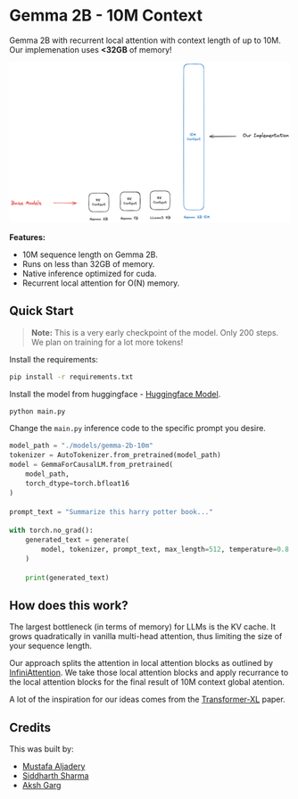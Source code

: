 # Gemma 2B - 10M Context

Gemma 2B with recurrent local attention with context length of up to 10M. Our implemenation uses **<32GB** of memory!

![Graphic of our implementation context](./images/graphic.png)

**Features:**

- 10M sequence length on Gemma 2B.
- Runs on less than 32GB of memory.
- Native inference optimized for cuda.
- Recurrent local attention for O(N) memory.

## Quick Start

> **Note:** This is a very early checkpoint of the model. Only 200 steps. We plan on training for a lot more tokens!

Install the requirements:

```bash
pip install -r requirements.txt
```

Install the model from huggingface - [Huggingface Model](https://huggingface.co/mustafaaljadery/gemma-10M-safetensor).

```bash
python main.py
```

Change the `main.py` inference code to the specific prompt you desire.

```python
model_path = "./models/gemma-2b-10m"
tokenizer = AutoTokenizer.from_pretrained(model_path)
model = GemmaForCausalLM.from_pretrained(
    model_path,
    torch_dtype=torch.bfloat16
)

prompt_text = "Summarize this harry potter book..."

with torch.no_grad():
    generated_text = generate(
        model, tokenizer, prompt_text, max_length=512, temperature=0.8
    )

    print(generated_text)
```

## How does this work?

The largest bottleneck (in terms of memory) for LLMs is the KV cache. It grows quadratically in vanilla multi-head attention, thus limiting the size of your sequence length.

Our approach splits the attention in local attention blocks as outlined by [InfiniAttention](https://arxiv.org/abs/2404.07143). We take those local attention blocks and apply recurrance to the local attention blocks for the final result of 10M context global atention.

A lot of the inspiration for our ideas comes from the [Transformer-XL](https://arxiv.org/abs/1901.02860) paper.

## Credits

This was built by:

- [Mustafa Aljadery](https://www.maxaljadery.com/)
- [Siddharth Sharma](https://stanford.edu/~sidshr/)
- [Aksh Garg](https://www.linkedin.com/in/aksh-garg/)
